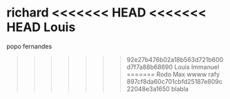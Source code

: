 richard
<<<<<<< HEAD
<<<<<<< HEAD
Louis 
=======
popo fernandes
>>>>>>> 92e27b476b02a18b563d721b600d7f7a88b68690
Louis Immanuel
=======
Rodo Max
wwww
rafy
>>>>>>> 897cf8da60c701cbfd25187e809c22048e3a1650
blabla